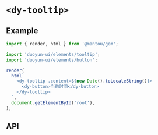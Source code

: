 # `<dy-tooltip>`

## Example

<gbp-sandpack dependencies="@mantou/gem, duoyun-ui">

```ts
import { render, html } from '@mantou/gem';

import 'duoyun-ui/elements/tooltip';
import 'duoyun-ui/elements/button';

render(
  html`
    <dy-tooltip .content=${new Date().toLocaleString()}>
      <dy-button>当前时间</dy-button>
    </dy-tooltip>
  `,
  document.getElementById('root'),
);
```

</gbp-sandpack>

## API

<gbp-api src="/src/elements/tooltip.ts"></gbp-api>
